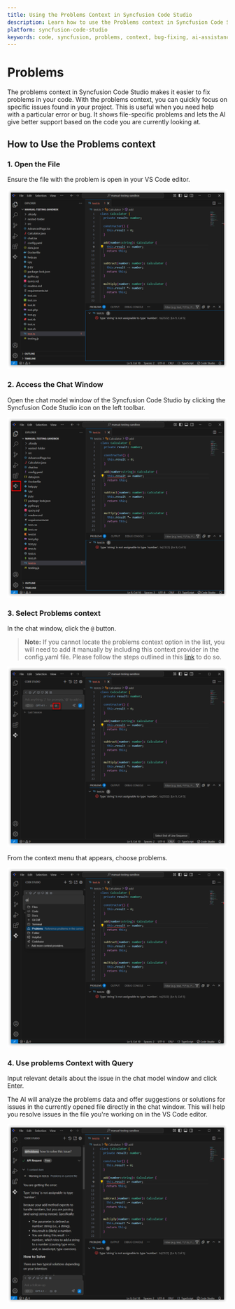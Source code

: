 ```yaml
---
title: Using the Problems Context in Syncfusion Code Studio
description: Learn how to use the Problems context in Syncfusion Code Studio to fix coding issues quickly with intelligent, file-specific assistance.
platform: syncfusion-code-studio
keywords: code, syncfusion, problems, context, bug-fixing, ai-assistance, coding-errors, developer-tools
---
```


# Problems

The problems context in Syncfusion Code Studio makes it easier to fix problems in your code. With the problems context, you can quickly focus on specific issues found in your project. This is useful when you need help with a particular error or bug. It shows file-specific problems and lets the AI give better support based on the code you are currently looking at.



## How to Use the Problems context

### 1. Open the File

Ensure the file with the problem is open in your VS Code editor.

<img src="../feature-images/problems-openfile.png" alt="problems file"  />


### 2. Access the Chat Window

Open the chat model window of the Syncfusion Code Studio by clicking the Syncfusion Code Studio icon on the left toolbar.

<img src="../feature-images/problems-openchat.png" alt="open chat" />


### 3. Select Problems context

In the chat window, click the `@` button.
> **Note:** If you cannot locate the problems context option in the list, you will need to add it manually by including this context provider in the config.yaml file. Please follow the steps outlined in this [link](/code-studio/features/context-providers/add-more-contextproviders/How-to-configure-more-contextproviders) to do so.

<img src="../feature-images/problems-clickcontext.png" alt="Click context menu"  />

From the context menu that appears, choose problems.



<img src="../feature-images/problems-opencontext.png" alt="open context menu" />



### 4. Use problems Context with Query

Input relevant details about the issue in the chat model window and click Enter.

The AI will analyze the problems data and offer suggestions or solutions for issues in the currently opened file directly in the chat window. This will help you resolve issues in the file you're working on in the VS Code editor.


<img src="../feature-images/problems-output.png" alt="problems response" />